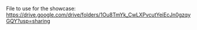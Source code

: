 File to use for the showcase: https://drive.google.com/drive/folders/1Ou8TmYk_CwLXPvcutYeiEcJn0gzqyGQY?usp=sharing
